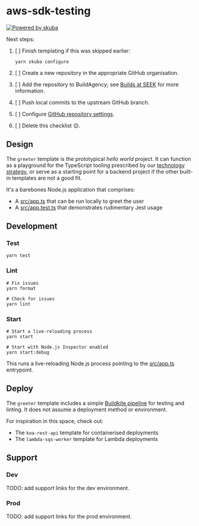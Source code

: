 # aws-sdk-testing

[![Powered by skuba](https://img.shields.io/badge/🤿%20skuba-powered-009DC4)](https://github.com/seek-oss/skuba)

Next steps:

1. [ ] Finish templating if this was skipped earlier:

   ```shell
   yarn skuba configure
   ```

2. [ ] Create a new repository in the appropriate GitHub organisation.
3. [ ] Add the repository to BuildAgency;
       see [Builds at SEEK] for more information.
4. [ ] Push local commits to the upstream GitHub branch.
5. [ ] Configure [GitHub repository settings].
6. [ ] Delete this checklist 😌.

[builds at seek]: https://builds-at-seek.ssod.skinfra.xyz
[github repository settings]: https://github.com/phillip-le/aws-sdk-testing/settings

## Design

The `greeter` template is the prototypical _hello world_ project.
It can function as a playground for the TypeScript tooling prescribed by our [technology strategy],
or serve as a starting point for a backend project if the other built-in templates are not a good fit.

It's a barebones Node.js application that comprises:

- A [src/app.ts](src/app.ts) that can be run locally to greet the user
- A [src/app.test.ts](src/app.test.ts) that demonstrates rudimentary Jest usage

## Development

### Test

```shell
yarn test
```

### Lint

```shell
# Fix issues
yarn format

# Check for issues
yarn lint
```

### Start

```shell
# Start a live-reloading process
yarn start

# Start with Node.js Inspector enabled
yarn start:debug
```

This runs a live-reloading Node.js process pointing to the [src/app.ts](src/app.ts) entrypoint.

## Deploy

The `greeter` template includes a simple [Buildkite pipeline](.buildkite/pipeline.yml) for testing and linting.
It does not assume a deployment method or environment.

For inspiration in this space, check out:

- The `koa-rest-api` template for containerised deployments
- The `lambda-sqs-worker` template for Lambda deployments

## Support

### Dev

TODO: add support links for the dev environment.

<!--
- CloudWatch dashboard
- Datadog dashboard
- Splunk logs
-->

### Prod

TODO: add support links for the prod environment.

<!--
- CloudWatch dashboard
- Datadog dashboard
- Splunk logs
-->

[technology strategy]: https://tech-strategy.ssod.skinfra.xyz
